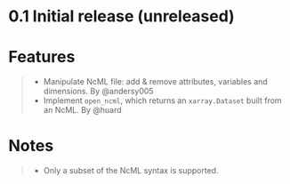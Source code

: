 # 0.1 Initial release (unreleased)

# Features

> - Manipulate NcML file: add & remove attributes, variables and dimensions. By @andersy005
> - Implement `open_ncml`, which returns an `xarray.Dataset` built from an NcML. By @huard

# Notes

> - Only a subset of the NcML syntax is supported.
